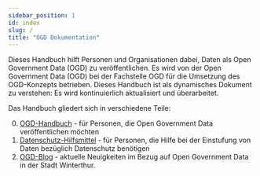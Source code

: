 ```yaml
---
sidebar_position: 1
id: index
slug: /
title: "OGD Dokumentation"
---
```



Dieses Handbuch hilft Personen und Organisationen dabei, Daten als Open Government Data (OGD) zu veröffentlichen. Es wird von der Open Government Data (OGD) bei der Fachstelle OGD für die Umsetzung des OGD-Konzepts betrieben. Dieses Handbuch ist als dynamisches Dokument zu verstehen: Es wird kontinuierlich aktualisiert und überarbeitet.

Das Handbuch gliedert sich in verschiedene Teile:

0. [OGD-Handbuch](/ogd-handbuch) - für Personen, die Open Government Data veröffentlichen möchten
0. [Datenschutz-Hilfsmittel](/datenschutz-hilfsmittel) - für Personen, die Hilfe bei der Einstufung von Daten bezüglich Datenschutz benötigen
0. [OGD-Blog](/blog) - aktuelle Neuigkeiten im Bezug auf Open Government Data in der Stadt Winterthur.
